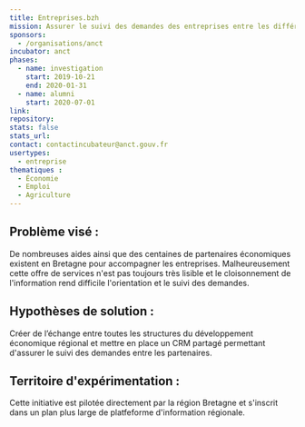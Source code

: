 ```yaml
---
title: Entreprises.bzh
mission: Assurer le suivi des demandes des entreprises entre les différents partenaires économiques régionaux
sponsors:
  - /organisations/anct
incubator: anct
phases:
  - name: investigation
    start: 2019-10-21
    end: 2020-01-31
  - name: alumni
    start: 2020-07-01
link:
repository:
stats: false
stats_url:
contact: contactincubateur@anct.gouv.fr
usertypes:
  - entreprise
thematiques : 
  - Économie
  - Emploi
  - Agriculture
---
```


## Problème visé :

De nombreuses aides ainsi que des centaines de partenaires économiques existent en Bretagne pour accompagner les entreprises.
Malheureusement cette offre de services n'est pas toujours très lisible et le cloisonnement de l'information rend difficile l'orientation et le suivi des demandes.

## Hypothèses de solution :

Créer de l’échange entre toutes les structures du développement économique régional et mettre en place un CRM partagé permettant d'assurer le suivi des demandes entre les partenaires.

## Territoire d'expérimentation :

Cette initiative est pilotée directement par la région Bretagne et s'inscrit dans un plan plus large de platfeforme d'information régionale.
